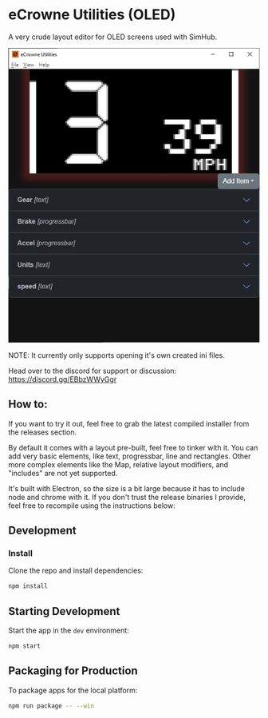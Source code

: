 # eCrowne Utilities (OLED)
A very crude layout editor for OLED screens used with SimHub.

<img src="/screenshot.jpg" alt="Screenshot of editor" />

NOTE: It currently only supports opening it's own created ini files.

Head over to the discord for support or discussion: https://discord.gg/EBbzWWyGgr 

## How to:
If you want to try it out, feel free to grab the latest compiled installer from the releases section.

By default it comes with a layout pre-built, feel free to tinker with it. You can add very basic elements, like text, progressbar, line and rectangles. Other more complex elements like the Map, relative layout modifiers, and "includes" are not yet supported.

It's built with Electron, so the size is a bit large because it has to include node and chrome with it. If you don't trust the release binaries I provide, feel free to recompile using the instructions below:

## Development

### Install

Clone the repo and install dependencies:

```bash
npm install
```

## Starting Development

Start the app in the `dev` environment:

```bash
npm start
```

## Packaging for Production

To package apps for the local platform:

```bash
npm run package -- --win
```
